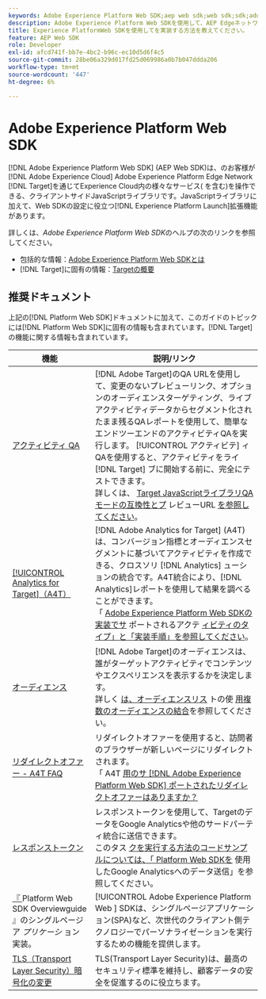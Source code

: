 ```yaml
---
keywords: Adobe Experience Platform Web SDK;aep web sdk;web sdk;sdk;adobe experience cloud;platform edge network;adobe experience platform edge network;edge network;aep edge network
description: Adobe Experience Platform Web SDKを使用して、AEP Edgeネットワークを通じてAdobe Experience Cloudの様々なサービスとやり取りする方法について説明します。
title: Experience PlatformWeb SDKを使用してを実装する方法を教えてください。
feature: AEP Web SDK
role: Developer
exl-id: afcd741f-bb7e-4bc2-b96c-ec10d5d6f4c5
source-git-commit: 28be06a329d017fd25d069986a0b7b047ddda206
workflow-type: tm+mt
source-wordcount: '447'
ht-degree: 6%

---
```


# Adobe Experience Platform Web SDK

[!DNL Adobe Experience Platform Web SDK] (AEP Web SDK)は、のお客様が [!DNL Adobe Experience Cloud] Adobe Experience Platform Edge Network [!DNL Target]を通じてExperience Cloud内の様々なサービス( を含む)を操作できる、クライアントサイドJavaScriptライブラリです。JavaScriptライブラリに加えて、Web SDKの設定に役立つ[!DNL Experience Platform Launch]拡張機能があります。

詳しくは、*Adobe Experience Platform Web SDK*&#x200B;のヘルプの次のリンクを参照してください。

* 包括的な情報：[Adobe Experience Platform Web SDKとは](https://experienceleague.adobe.com/docs/experience-platform/edge/home.html)
* [!DNL Target]に固有の情報：[Targetの概要](https://experienceleague.adobe.com/docs/experience-platform/edge/personalization/adobe-target/target-overview.html)

## 推奨ドキュメント

上記の[!DNL Platform Web SDK]ドキュメントに加えて、このガイドのトピックには[!DNL Platform Web SDK]に固有の情報も含まれています。[!DNL Target]の機能に関する情報も含まれています。

| 機能 | 説明/リンク |
| --- | --- |
| [アクティビティ QA](/help/c-activities/c-activity-qa/activity-qa.md) | [!DNL Adobe Target]のQA URLを使用して、変更のないプレビューリンク、オプションのオーディエンスターゲティング、ライブアクティビティデータからセグメント化されたまま残るQAレポートを使用して、簡単なエンドツーエンドのアクティビティQAを実行します。 [!UICONTROL アクティビテ] ィQAを使用すると、アクティビティをライ [!DNL Target] ブに開始する前に、完全にテストできます。<br>詳しくは、 [Target JavaScriptライブラリQAモードの互換性とプ](/help/c-activities/c-activity-qa/activity-qa.md#compatibility) レビューURL [を参照してください](/help/c-activities/c-activity-qa/activity-qa.md#preview)。 |
| [[!UICONTROL Analytics for Target]（A4T）](/help/c-integrating-target-with-mac/a4t/a4t.md) | [!DNL Adobe Analytics for Target] (A4T)は、コンバージョン指標とオーディエンスセグメントに基づいてアクティビティを作成できる、クロスソリ [!DNL Analytics] ューションの統合です。A4T統合により、[!DNL Analytics]レポートを使用して結果を調べることができます。<br>「  [Adobe Experience Platform Web SDKの実装でサ](/help/c-integrating-target-with-mac/a4t/a4t.md#section_F487896214BF4803AF78C552EF1669AA) ポートされるアクテ [ィビティのタイプ」と「実装手順」を参照してください](/help/c-integrating-target-with-mac/a4t/a4timplementation.md#platform)。 |
| [オーディエンス](/help/c-target/target.md) | [!DNL Adobe Target]のオーディエンスは、誰がターゲットアクティビティでコンテンツやエクスペリエンスを表示するかを決定します。<br>詳しく [は、オーディエンスリス](/help/c-target/c-audiences/audiences.md#use-list) トの使 [用複数のオーディエンスの結合](/help/c-target/combining-multiple-audiences.md)を参照してください。 |
| [リダイレクトオファー - A4T FAQ](/help/c-integrating-target-with-mac/a4t/r-a4t-faq/a4t-faq-redirect-offers.md) | リダイレクトオファーを使用すると、訪問者のブラウザーが新しいページにリダイレクトされます。<br>「 A4T [用のサ [!DNL Adobe Experience Platform Web SDK] ポートされたリダイレクトオファーはありますか？](/help/c-integrating-target-with-mac/a4t/r-a4t-faq/a4t-faq-redirect-offers.md#platform) |
| [レスポンストークン](/help/administrating-target/response-tokens.md) | レスポンストークンを使用して、TargetのデータをGoogle Analyticsや他のサードパーティ統合に送信できます。<br>このタス [クを実行する方法のコードサンプルについては、「 Platform Web SDKを](/help/administrating-target/response-tokens.md#platform-web-sdk) 使用したGoogle Analyticsへのデータ送信」を参照してください。 |
| [『 ](https://experienceleague.adobe.com/docs/experience-platform/edge/personalization/adobe-target/spa-implementation.html?lang=en) Platform Web SDK Overviewguide 』のシングルページア *プリケーシ* ョン実装。 | [!UICONTROL Adobe Experience Platform Web ] SDKは、シングルページアプリケーション(SPA)など、次世代のクライアント側テクノロジーでパーソナライゼーションを実行するための機能を提供します。 |
| [TLS（Transport Layer Security）暗号化の変更](/help/c-implementing-target/c-considerations-before-you-implement-target/tls-transport-layer-security-encryption.md) | TLS(Transport Layer Security)は、最高のセキュリティ標準を維持し、顧客データの安全を促進するのに役立ちます。 |
